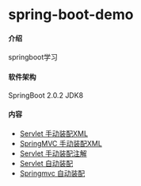 # spring-boot-demo

#### 介绍
springboot学习

#### 软件架构
SpringBoot 2.0.2
JDK8

#### 内容 

-   [Servlet 手动装配XML](spring-boot-demo-01)
-   [SpringMVC 手动装配XML](spring-boot-demo-02)
-   [Servlet 手动装配注解](spring-boot-demo-03)
-   [Servlet 自动装配]()
-   [Springmvc 自动装配]()